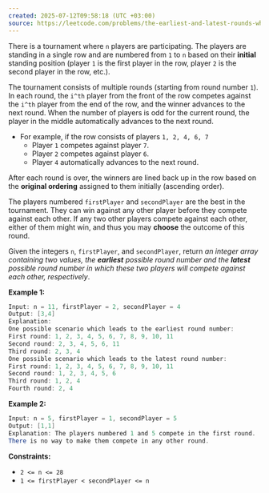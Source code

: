 ```yaml
---
created: 2025-07-12T09:58:18 (UTC +03:00)
source: https://leetcode.com/problems/the-earliest-and-latest-rounds-where-players-compete/description/?envType=daily-question&envId=2025-07-12
---
```

There is a tournament where `n` players are participating. The players are standing in a single row and are numbered from `1` to `n` based on their **initial** standing position (player `1` is the first player in the row, player `2` is the second player in the row, etc.).

The tournament consists of multiple rounds (starting from round number `1`). In each round, the `i^th` player from the front of the row competes against the `i^th` player from the end of the row, and the winner advances to the next round. When the number of players is odd for the current round, the player in the middle automatically advances to the next round.

-   For example, if the row consists of players `1, 2, 4, 6, 7`
    -   Player `1` competes against player `7`.
    -   Player `2` competes against player `6`.
    -   Player `4` automatically advances to the next round.

After each round is over, the winners are lined back up in the row based on the **original ordering** assigned to them initially (ascending order).

The players numbered `firstPlayer` and `secondPlayer` are the best in the tournament. They can win against any other player before they compete against each other. If any two other players compete against each other, either of them might win, and thus you may **choose** the outcome of this round.

Given the integers `n`, `firstPlayer`, and `secondPlayer`, return _an integer array containing two values, the **earliest** possible round number and the **latest** possible round number in which these two players will compete against each other, respectively_.


**Example 1:**

``` Java
Input: n = 11, firstPlayer = 2, secondPlayer = 4
Output: [3,4]
Explanation:
One possible scenario which leads to the earliest round number:
First round: 1, 2, 3, 4, 5, 6, 7, 8, 9, 10, 11
Second round: 2, 3, 4, 5, 6, 11
Third round: 2, 3, 4
One possible scenario which leads to the latest round number:
First round: 1, 2, 3, 4, 5, 6, 7, 8, 9, 10, 11
Second round: 1, 2, 3, 4, 5, 6
Third round: 1, 2, 4
Fourth round: 2, 4
```


**Example 2:**

``` Java
Input: n = 5, firstPlayer = 1, secondPlayer = 5
Output: [1,1]
Explanation: The players numbered 1 and 5 compete in the first round.
There is no way to make them compete in any other round.
```


**Constraints:**

-   `2 <= n <= 28`
-   `1 <= firstPlayer < secondPlayer <= n`
